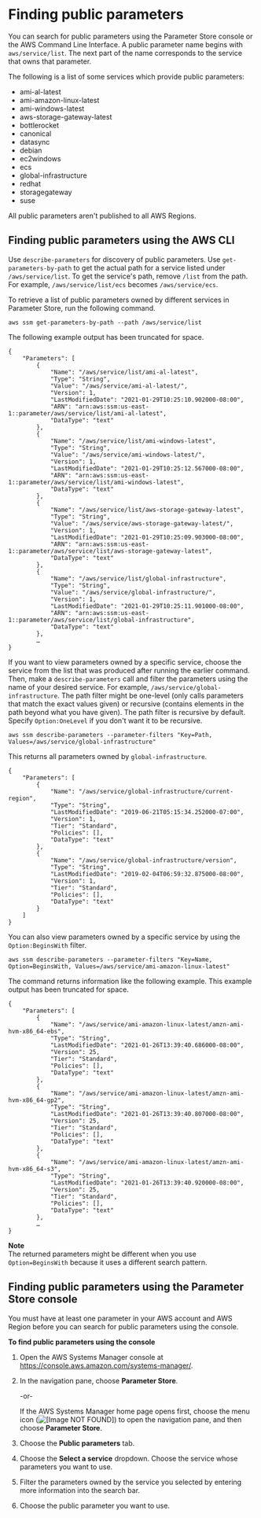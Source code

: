 # Finding public parameters<a name="parameter-store-finding-public-parameters"></a>

You can search for public parameters using the Parameter Store console or the AWS Command Line Interface\. A public parameter name begins with `aws/service/list`\. The next part of the name corresponds to the service that owns that parameter\. 

The following is a list of some services which provide public parameters:
+ ami\-al\-latest 
+ ami\-amazon\-linux\-latest
+ ami\-windows\-latest
+ aws\-storage\-gateway\-latest
+ bottlerocket
+ canonical
+ datasync
+ debian
+ ec2windows
+ ecs
+ global\-infrastructure
+ redhat
+ storagegateway
+ suse

All public parameters aren't published to all AWS Regions\.

## Finding public parameters using the AWS CLI<a name="paramstore-discover-public-cli"></a>

Use `describe-parameters` for discovery of public parameters\. Use `get-parameters-by-path` to get the actual path for a service listed under `/aws/service/list`\. To get the service's path, remove `/list` from the path\. For example, `/aws/service/list/ecs` becomes `/aws/service/ecs`\.

To retrieve a list of public parameters owned by different services in Parameter Store, run the following command\.

```
aws ssm get-parameters-by-path --path /aws/service/list
```

The following example output has been truncated for space\.

```
{
    "Parameters": [
        {
            "Name": "/aws/service/list/ami-al-latest",
            "Type": "String",
            "Value": "/aws/service/ami-al-latest/",
            "Version": 1,
            "LastModifiedDate": "2021-01-29T10:25:10.902000-08:00",
            "ARN": "arn:aws:ssm:us-east-1::parameter/aws/service/list/ami-al-latest",
            "DataType": "text"
        },
        {
            "Name": "/aws/service/list/ami-windows-latest",
            "Type": "String",
            "Value": "/aws/service/ami-windows-latest/",
            "Version": 1,
            "LastModifiedDate": "2021-01-29T10:25:12.567000-08:00",
            "ARN": "arn:aws:ssm:us-east-1::parameter/aws/service/list/ami-windows-latest",
            "DataType": "text"
        },
        {
            "Name": "/aws/service/list/aws-storage-gateway-latest",
            "Type": "String",
            "Value": "/aws/service/aws-storage-gateway-latest/",
            "Version": 1,
            "LastModifiedDate": "2021-01-29T10:25:09.903000-08:00",
            "ARN": "arn:aws:ssm:us-east-1::parameter/aws/service/list/aws-storage-gateway-latest",
            "DataType": "text"
        },
        {
            "Name": "/aws/service/list/global-infrastructure",
            "Type": "String",
            "Value": "/aws/service/global-infrastructure/",
            "Version": 1,
            "LastModifiedDate": "2021-01-29T10:25:11.901000-08:00",
            "ARN": "arn:aws:ssm:us-east-1::parameter/aws/service/list/global-infrastructure",
            "DataType": "text"
        },
        …
}
```

If you want to view parameters owned by a specific service, choose the service from the list that was produced after running the earlier command\. Then, make a `describe-parameters` call and filter the parameters using the name of your desired service\. For example, `/aws/service/global-infrastructure`\. The path filter might be one\-level \(only calls parameters that match the exact values given\) or recursive \(contains elements in the path beyond what you have given\)\. The path filter is recursive by default\. Specify `Option:OneLevel` if you don't want it to be recursive\.

```
aws ssm describe-parameters --parameter-filters "Key=Path, Values=/aws/service/global-infrastructure"
```

 This returns all parameters owned by `global-infrastructure`\. 

```
{
    "Parameters": [
        {
            "Name": "/aws/service/global-infrastructure/current-region",
            "Type": "String",
            "LastModifiedDate": "2019-06-21T05:15:34.252000-07:00",
            "Version": 1,
            "Tier": "Standard",
            "Policies": [],
            "DataType": "text"
        },
        {
            "Name": "/aws/service/global-infrastructure/version",
            "Type": "String",
            "LastModifiedDate": "2019-02-04T06:59:32.875000-08:00",
            "Version": 1,
            "Tier": "Standard",
            "Policies": [],
            "DataType": "text"
        }
    ]
}
```

You can also view parameters owned by a specific service by using the `Option:BeginsWith` filter\.

```
aws ssm describe-parameters --parameter-filters "Key=Name, Option=BeginsWith, Values=/aws/service/ami-amazon-linux-latest"
```

The command returns information like the following example\. This example output has been truncated for space\.

```
{
    "Parameters": [
        {
            "Name": "/aws/service/ami-amazon-linux-latest/amzn-ami-hvm-x86_64-ebs",
            "Type": "String",
            "LastModifiedDate": "2021-01-26T13:39:40.686000-08:00",
            "Version": 25,
            "Tier": "Standard",
            "Policies": [],
            "DataType": "text"
        },
        {
            "Name": "/aws/service/ami-amazon-linux-latest/amzn-ami-hvm-x86_64-gp2",
            "Type": "String",
            "LastModifiedDate": "2021-01-26T13:39:40.807000-08:00",
            "Version": 25,
            "Tier": "Standard",
            "Policies": [],
            "DataType": "text"
        },
        {
            "Name": "/aws/service/ami-amazon-linux-latest/amzn-ami-hvm-x86_64-s3",
            "Type": "String",
            "LastModifiedDate": "2021-01-26T13:39:40.920000-08:00",
            "Version": 25,
            "Tier": "Standard",
            "Policies": [],
            "DataType": "text"
        },
        …
}
```

**Note**  
The returned parameters might be different when you use `Option=BeginsWith` because it uses a different search pattern\.

## Finding public parameters using the Parameter Store console<a name="paramstore-discover-public-console"></a>

You must have at least one parameter in your AWS account and AWS Region before you can search for public parameters using the console\.

**To find public parameters using the console**

1. Open the AWS Systems Manager console at [https://console\.aws\.amazon\.com/systems\-manager/](https://console.aws.amazon.com/systems-manager/)\.

1. In the navigation pane, choose **Parameter Store**\.

   \-or\-

   If the AWS Systems Manager home page opens first, choose the menu icon \(![\[Image NOT FOUND\]](http://docs.aws.amazon.com/systems-manager/latest/userguide/images/menu-icon-small.png)\) to open the navigation pane, and then choose **Parameter Store**\.

1. Choose the **Public parameters** tab\.

1. Choose the **Select a service** dropdown\. Choose the service whose parameters you want to use\.

1. Filter the parameters owned by the service you selected by entering more information into the search bar\.

1. Choose the public parameter you want to use\. 
